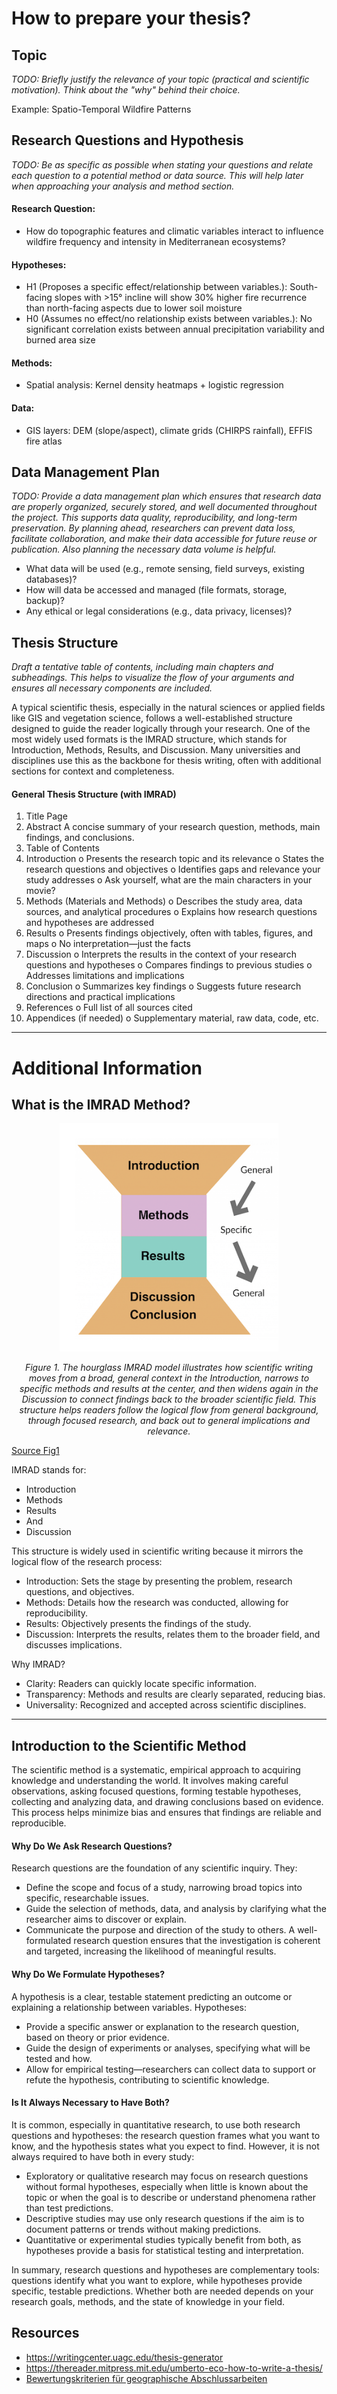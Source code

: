 # How to prepare your thesis?

## Topic
*TODO: Briefly justify the relevance of your topic (practical and scientific motivation). Think about the "why" behind their choice.*

Example: Spatio-Temporal Wildfire Patterns

## Research Questions and Hypothesis
*TODO: Be as specific as possible when stating your questions and relate each question to a potential method or data source. This will help later when approaching your analysis and method section.*

#### Research Question:
- How do topographic features and climatic variables interact to influence wildfire frequency and intensity in Mediterranean ecosystems?
#### Hypotheses:
- H1 (Proposes a specific effect/relationship between variables.): South-facing slopes with >15° incline will show 30% higher fire recurrence than north-facing aspects due to lower soil moisture
- H0 (Assumes no effect/no relationship exists between variables.): No significant correlation exists between annual precipitation variability and burned area size
#### Methods:
- Spatial analysis: Kernel density heatmaps + logistic regression
#### Data: 
- GIS layers: DEM (slope/aspect), climate grids (CHIRPS rainfall), EFFIS fire atlas

## Data Management Plan
*TODO: Provide a data management plan which ensures that research data are properly organized, securely stored, and well documented throughout the project. This supports data quality, reproducibility, and long-term preservation. By planning ahead, researchers can prevent data loss, facilitate collaboration, and make their data accessible for future reuse or publication. Also planning the necessary data volume is helpful.*

- What data will be used (e.g., remote sensing, field surveys, existing databases)?
- How will data be accessed and managed (file formats, storage, backup)?
- Any ethical or legal considerations (e.g., data privacy, licenses)?

## Thesis Structure
*Draft a tentative table of contents, including main chapters and subheadings. This helps to visualize the flow of your arguments and ensures all necessary components are included.* 

A typical scientific thesis, especially in the natural sciences or applied fields like GIS and vegetation science, follows a well-established structure designed to guide the reader logically through your research. One of the most widely used formats is the IMRAD structure, which stands for Introduction, Methods, Results, and Discussion. Many universities and disciplines use this as the backbone for thesis writing, often with additional sections for context and completeness.

#### General Thesis Structure (with IMRAD)
1.	Title Page
2.	Abstract
A concise summary of your research question, methods, main findings, and conclusions.
3.	Table of Contents
4.	Introduction
o	Presents the research topic and its relevance
o	States the research questions and objectives
o	Identifies gaps and relevance your study addresses
o	Ask yourself, what are the main characters in your movie?
5.	Methods (Materials and Methods)
o	Describes the study area, data sources, and analytical procedures
o	Explains how research questions and hypotheses are addressed
6.	Results
o	Presents findings objectively, often with tables, figures, and maps
o	No interpretation—just the facts
7.	Discussion
o	Interprets the results in the context of your research questions and hypotheses
o	Compares findings to previous studies
o	Addresses limitations and implications
8.	Conclusion
o	Summarizes key findings
o	Suggests future research directions and practical implications
9.	References
o	Full list of all sources cited
10.	Appendices (if needed)
o	Supplementary material, raw data, code, etc.
________________________________________

# Additional Information

## What is the IMRAD Method?

<p align="center">
  <img src="imgs/imrad.png" width="350" alt="IMRAD Hourglass Example">
</p>
<p align="center"><em>Figure 1. The hourglass IMRAD model illustrates how scientific writing moves from a broad, general context in the Introduction, narrows to specific methods and results at the center, and then widens again in the Discussion to connect findings back to the broader scientific field. This structure helps readers follow the logical flow from general background, through focused research, and back out to general implications and relevance.</em></p>

[Source Fig1](https://moxielearn.ai/blog/crafting-research-articles-the-imrad-structure)

 
IMRAD stands for:
- Introduction
- Methods
- Results
- And
- Discussion

This structure is widely used in scientific writing because it mirrors the logical flow of the research process:
- Introduction: Sets the stage by presenting the problem, research questions, and objectives.
- Methods: Details how the research was conducted, allowing for reproducibility.
- Results: Objectively presents the findings of the study.
- Discussion: Interprets the results, relates them to the broader field, and discusses implications.

Why IMRAD?
- Clarity: Readers can quickly locate specific information.
- Transparency: Methods and results are clearly separated, reducing bias.
- Universality: Recognized and accepted across scientific disciplines.
________________________________________

## Introduction to the Scientific Method
The scientific method is a systematic, empirical approach to acquiring knowledge and understanding the world. It involves making careful observations, asking focused questions, forming testable hypotheses, collecting and analyzing data, and drawing conclusions based on evidence. This process helps minimize bias and ensures that findings are reliable and reproducible.

#### Why Do We Ask Research Questions?
Research questions are the foundation of any scientific inquiry. They:
- Define the scope and focus of a study, narrowing broad topics into specific, researchable issues.
- Guide the selection of methods, data, and analysis by clarifying what the researcher aims to discover or explain.
- Communicate the purpose and direction of the study to others.
A well-formulated research question ensures that the investigation is coherent and targeted, increasing the likelihood of meaningful results.

#### Why Do We Formulate Hypotheses?
A hypothesis is a clear, testable statement predicting an outcome or explaining a relationship between variables. Hypotheses:
- Provide a specific answer or explanation to the research question, based on theory or prior evidence.
- Guide the design of experiments or analyses, specifying what will be tested and how.
- Allow for empirical testing—researchers can collect data to support or refute the hypothesis, contributing to scientific knowledge.

#### Is It Always Necessary to Have Both?
It is common, especially in quantitative research, to use both research questions and hypotheses: the research question frames what you want to know, and the hypothesis states what you expect to find. However, it is not always required to have both in every study:
- Exploratory or qualitative research may focus on research questions without formal hypotheses, especially when little is known about the topic or when the goal is to describe or understand phenomena rather than test predictions.
- Descriptive studies may use only research questions if the aim is to document patterns or trends without making predictions.
- Quantitative or experimental studies typically benefit from both, as hypotheses provide a basis for statistical testing and interpretation.

In summary, research questions and hypotheses are complementary tools: questions identify what you want to explore, while hypotheses provide specific, testable predictions. Whether both are needed depends on your research goals, methods, and the state of knowledge in your field.

## Resources

- https://writingcenter.uagc.edu/thesis-generator
- https://thereader.mitpress.mit.edu/umberto-eco-how-to-write-a-thesis/
- [Bewertungskriterien für geographische Abschlussarbeiten](https://www.uni-goettingen.de/de/document/download/7907e8368a04f6009b91433388822cf6.pdf/BewertKriterien_f_AbschlArb_etc_Geogr_Inst_Uni_Goe_2024-10.pdf)
